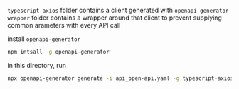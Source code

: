 `typescript-axios` folder contains a client generated with `openapi-generator`
`wrapper` folder contains a wrapper around that client to prevent supplying common arameters with every API call

install `openapi-generator`

```sh
npm intsall -g openapi-generator
```

in this directory, run

```sh
npx openapi-generator generate -i api_open-api.yaml -g typescript-axios -o typescript-axios -pmodelPropertyNaming=original -penumPropertyNaming=original
```